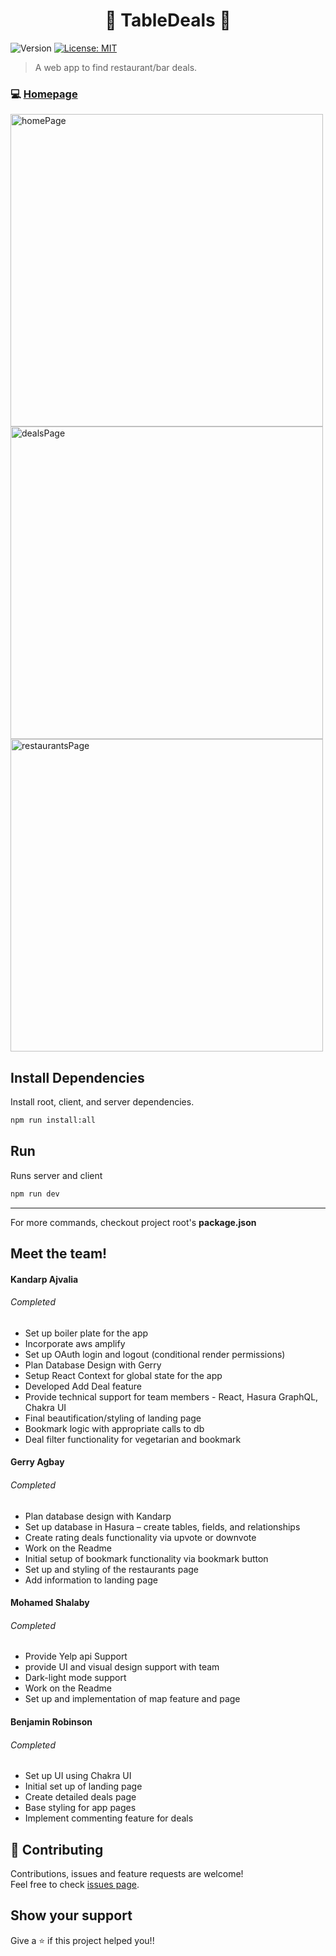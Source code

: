 <h1 align="center">🥘 TableDeals 🥂 </h1>
<p>
  <img alt="Version" src="https://img.shields.io/badge/version-0.0.1-blue.svg?cacheSeconds=2592000" />
  <a href="#" target="_blank">
    <img alt="License: MIT" src="https://img.shields.io/badge/License-MIT-yellow.svg" />
  </a>
</p>

> A web app to find restaurant/bar deals.

### 💻 [Homepage](https://table-deals.herokuapp.com/)

<img width="500" alt="homePage" src="https://user-images.githubusercontent.com/22509838/101565594-5b55dd00-399b-11eb-997e-d30a7867d5d4.png">
<img width="500" alt="dealsPage" src="https://user-images.githubusercontent.com/22509838/101565633-6f014380-399b-11eb-9a2e-cab6a06e9c12.png">
<img width="500" alt="restaurantsPage" src="https://user-images.githubusercontent.com/22509838/101565644-79234200-399b-11eb-8876-e9dc4af26ca4.png">


## Install Dependencies

Install root, client, and server dependencies.
```sh
npm run install:all
```

## Run 

Runs server and client
```sh
npm run dev
```

---
For more commands, checkout project root's **package.json**

## Meet the team!
<h4>Kandarp Ajvalia</h4>
  <h6>Completed</h6>
  <ul>
    <li> Set up boiler plate for the app </li>
    <li> Incorporate aws amplify </li>
    <li> Set up OAuth login and logout (conditional render permissions) </li>
    <li> Plan Database Design with Gerry </li>
    <li> Setup React Context for global state for the app </li>
    <li> Developed Add Deal feature </li>
    <li> Provide technical support for team members - React, Hasura GraphQL, Chakra UI </li>
    <li> Final beautification/styling of landing page </li>
    <li> Bookmark logic with appropriate calls to db </li>
    <li> Deal filter functionality for vegetarian and bookmark </li>
  </ul>
  
<h4>Gerry Agbay</h4>
  <h6>Completed</h6>
  <ul>
    <li> Plan database design with Kandarp </li>
    <li> Set up database in Hasura – create tables, fields, and relationships </li>
    <li> Create rating deals functionality via upvote or downvote </li>
    <li> Work on the Readme </li>
    <li> Initial setup of bookmark functionality via bookmark button </li>
    <li> Set up and styling of the restaurants page </li>
    <li> Add information to landing page </li>
  </ul>
  
<h4>Mohamed Shalaby</h4>
  <h6>Completed</h6>
  <ul>
    <li> Provide Yelp api Support </li>
    <li> provide UI and visual design support with team </li>
    <li> Dark-light mode support </li>
    <li> Work on the Readme </li>
    <li> Set up and implementation of map feature and page </li>
  </ul>

<h4>Benjamin Robinson</h4>
  <h6>Completed</h6>
  <ul>
    <li> Set up UI using Chakra UI </li>
    <li> Initial set up of landing page </li>
    <li> Create detailed deals page </li>
    <li> Base styling for app pages </li>
    <li> Implement commenting feature for deals </li>
  </ul>


## 🤝 Contributing

Contributions, issues and feature requests are welcome!<br />Feel free to check [issues page](https://github.com/KandarpAjvalia/tabledeals/issues). 

## Show your support

Give a ⭐️ if this project helped you!!
